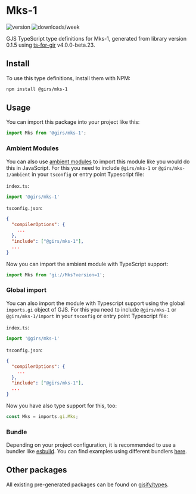
# Mks-1

![version](https://img.shields.io/npm/v/@girs/mks-1)
![downloads/week](https://img.shields.io/npm/dw/@girs/mks-1)


GJS TypeScript type definitions for Mks-1, generated from library version 0.1.5 using [ts-for-gir](https://github.com/gjsify/ts-for-gir) v4.0.0-beta.23.


## Install

To use this type definitions, install them with NPM:
```bash
npm install @girs/mks-1
```

## Usage

You can import this package into your project like this:
```ts
import Mks from '@girs/mks-1';
```

### Ambient Modules

You can also use [ambient modules](https://github.com/gjsify/ts-for-gir/tree/main/packages/cli#ambient-modules) to import this module like you would do this in JavaScript.
For this you need to include `@girs/mks-1` or `@girs/mks-1/ambient` in your `tsconfig` or entry point Typescript file:

`index.ts`:
```ts
import '@girs/mks-1'
```

`tsconfig.json`:
```json
{
  "compilerOptions": {
    ...
  },
  "include": ["@girs/mks-1"],
  ...
}
```

Now you can import the ambient module with TypeScript support: 

```ts
import Mks from 'gi://Mks?version=1';
```

### Global import

You can also import the module with Typescript support using the global `imports.gi` object of GJS.
For this you need to include `@girs/mks-1` or `@girs/mks-1/import` in your `tsconfig` or entry point Typescript file:

`index.ts`:
```ts
import '@girs/mks-1'
```

`tsconfig.json`:
```json
{
  "compilerOptions": {
    ...
  },
  "include": ["@girs/mks-1"],
  ...
}
```

Now you have also type support for this, too:

```ts
const Mks = imports.gi.Mks;
```

### Bundle

Depending on your project configuration, it is recommended to use a bundler like [esbuild](https://esbuild.github.io/). You can find examples using different bundlers [here](https://github.com/gjsify/ts-for-gir/tree/main/examples).

## Other packages

All existing pre-generated packages can be found on [gjsify/types](https://github.com/gjsify/types).

